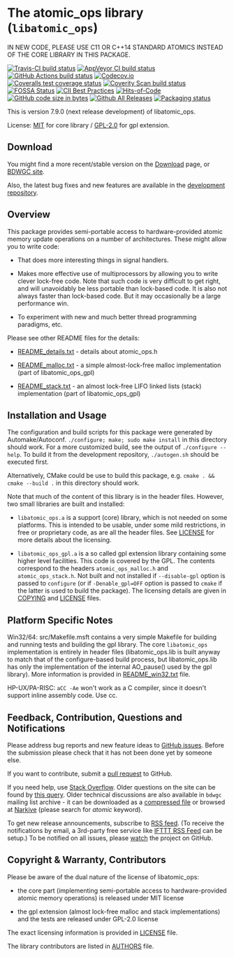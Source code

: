 # The atomic_ops library (`libatomic_ops`)

IN NEW CODE, PLEASE USE C11 OR C++14 STANDARD ATOMICS INSTEAD OF THE CORE
LIBRARY IN THIS PACKAGE.

[![Travis-CI build status](https://app.travis-ci.com/ivmai/libatomic_ops.svg?branch=master)](https://app.travis-ci.com/github/ivmai/libatomic_ops)
[![AppVeyor CI build status](https://ci.appveyor.com/api/projects/status/github/ivmai/libatomic_ops?branch=master&svg=true)](https://ci.appveyor.com/project/ivmai/libatomic-ops)
[![GitHub Actions build status](https://github.com/ivmai/libatomic_ops/actions/workflows/cmake-build.yml/badge.svg?event=push)](https://github.com/ivmai/libatomic_ops/actions?query=branch%3Amaster)
[![Codecov.io](https://codecov.io/github/ivmai/libatomic_ops/coverage.svg?branch=master)](https://codecov.io/github/ivmai/libatomic_ops?branch=master)
[![Coveralls test coverage status](https://coveralls.io/repos/ivmai/libatomic_ops/badge.png?branch=master)](https://coveralls.io/github/ivmai/libatomic_ops)
[![Coverity Scan build status](https://scan.coverity.com/projects/10809/badge.svg)](https://scan.coverity.com/projects/ivmai-libatomic_ops)
[![FOSSA Status](https://app.fossa.com/api/projects/git%2Bgithub.com%2Fivmai%2Flibatomic_ops.svg?type=shield)](https://app.fossa.com/projects/git%2Bgithub.com%2Fivmai%2Flibatomic_ops?ref=badge_shield)
[![CII Best Practices](https://bestpractices.coreinfrastructure.org/projects/6333/badge)](https://bestpractices.coreinfrastructure.org/projects/6333)
[![Hits-of-Code](https://hitsofcode.com/github/ivmai/libatomic_ops?branch=master)](https://hitsofcode.com/github/ivmai/libatomic_ops/view)
[![GitHub code size in bytes](https://img.shields.io/github/languages/code-size/ivmai/libatomic_ops)](https://shields.io/category/size)
[![Github All Releases](https://img.shields.io/github/downloads/ivmai/libatomic_ops/total.svg)](https://shields.io/category/downloads)
[![Packaging status](https://repology.org/badge/tiny-repos/libatomic-ops.svg)](https://repology.org/project/libatomic-ops/versions)

This is version 7.9.0 (next release development) of libatomic_ops.

License: [MIT](LICENSE) for core library / [GPL-2.0](COPYING) for gpl
extension.


## Download

You might find a more recent/stable version on the
[Download](https://github.com/bdwgc/libatomic_ops/wiki/Download) page, or
[BDWGC site](http://www.hboehm.info/gc/).

Also, the latest bug fixes and new features are available in the
[development repository](https://github.com/bdwgc/libatomic_ops).


## Overview

This package provides semi-portable access to hardware-provided
atomic memory update operations on a number of architectures.  These might
allow you to write code:

* That does more interesting things in signal handlers.

* Makes more effective use of multiprocessors by allowing you to write
  clever lock-free code.  Note that such code is very difficult to get
  right, and will unavoidably be less portable than lock-based code.  It
  is also not always faster than lock-based code.  But it may occasionally
  be a large performance win.

* To experiment with new and much better thread programming paradigms, etc.

Please see other README files for the details:

* [README_details.txt](README_details.txt) - details about atomic_ops.h

* [README_malloc.txt](README_malloc.txt) - a simple almost-lock-free malloc
  implementation (part of libatomic_ops_gpl)

* [README_stack.txt](README_stack.txt) -  an almost lock-free LIFO linked
  lists (stack) implementation (part of libatomic_ops_gpl)


## Installation and Usage

The configuration and build scripts for this package were generated by
Automake/Autoconf.  `./configure; make; sudo make install` in this
directory should work.  For a more customized build, see the output of
`./configure --help`.  To build it from the development repository,
`./autogen.sh` should be executed first.

Alternatively, CMake could be use to build this package, e.g.
`cmake . && cmake --build .` in this directory should work.

Note that much of the content of this library is in the header files.
However, two small libraries are built and installed:

* `libatomic_ops.a` is a support (core) library, which is not needed on some
  platforms. This is intended to be usable, under some mild restrictions,
  in free or proprietary code, as are all the header files.
  See [LICENSE](LICENSE) for more details about the licensing.

* `libatomic_ops_gpl.a` is a so called gpl extension library containing some
  higher level facilities.  This code is covered by the GPL.  The contents
  correspond to the headers `atomic_ops_malloc.h` and `atomic_ops_stack.h`.
  Not built and not installed if `--disable-gpl` option is passed to
  `configure` (or if `-Denable_gpl=OFF` option is passed to `cmake` if the
  latter is used to build the package).  The licensing details are given in
  [COPYING](COPYING) and [LICENSE](LICENSE) files.


## Platform Specific Notes

Win32/64: src/Makefile.msft contains a very simple Makefile for building
and running tests and building the gpl library.  The core `libatomic_ops`
implementation is entirely in header files (libatomic_ops.lib is built anyway
to match that of the configure-based build process, but libatomic_ops.lib has
only the implementation of the internal AO_pause() used by the gpl library).
More information is provided in [README_win32.txt](README_win32.txt) file.

HP-UX/PA-RISC: `aCC -Ae` won't work as a C compiler, since it doesn't support
inline assembly code.  Use cc.


## Feedback, Contribution, Questions and Notifications

Please address bug reports and new feature ideas to
[GitHub issues](https://github.com/bdwgc/libatomic_ops/issues).  Before the
submission please check that it has not been done yet by someone else.

If you want to contribute, submit
a [pull request](https://github.com/bdwgc/libatomic_ops/pulls) to GitHub.

If you need help, use
[Stack Overflow](https://stackoverflow.com/questions/tagged/atomic-ops).
Older questions on the site can be found by
[this query](https://stackoverflow.com/search?q=atomic_ops).
Older technical discussions are also available in `bdwgc` mailing list
archive - it can be downloaded as a
[compressed file](https://github.com/ivmai/bdwgc/files/1038163/bdwgc-mailing-list-archive-2017_04.tar.gz)
or browsed at [Narkive](http://bdwgc.opendylan.narkive.com) (please search
for _atomic_ keyword).

To get new release announcements, subscribe to
[RSS feed](https://github.com/bdwgc/libatomic_ops/releases.atom).
(To receive the notifications by email, a 3rd-party free service like
[IFTTT RSS Feed](https://ifttt.com/feed) can be setup.)
To be notified on all issues, please
[watch](https://github.com/bdwgc/libatomic_ops/watchers) the project on
GitHub.


## Copyright & Warranty, Contributors

Please be aware of the dual nature of the license of libatomic_ops:

* the core part (implementing semi-portable access to hardware-provided
  atomic memory operations) is released under MIT license

* the gpl extension (almost lock-free malloc and stack implementations) and
  the tests are released under GPL-2.0 license

The exact licensing information is provided in [LICENSE](LICENSE) file.

The library contributors are listed in [AUTHORS](AUTHORS) file.
